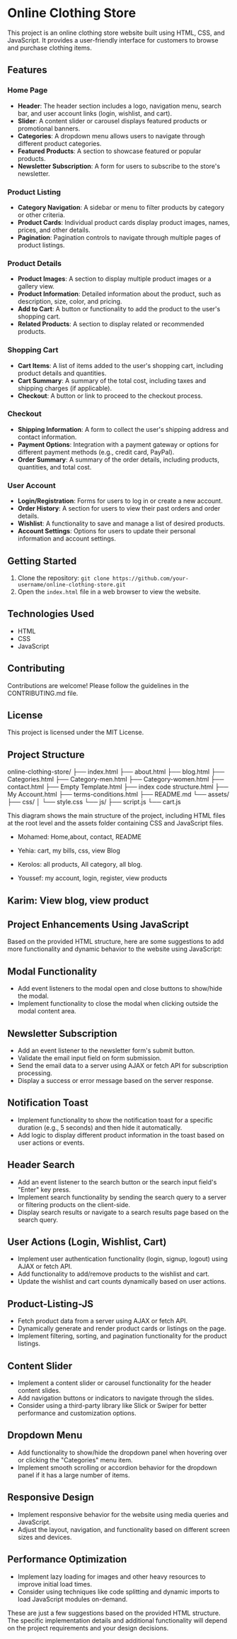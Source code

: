 # Online Clothing Store

This project is an online clothing store website built using HTML, CSS, and JavaScript. It provides a user-friendly interface for customers to browse and purchase clothing items.

## Features

### Home Page

- **Header**: The header section includes a logo, navigation menu, search bar, and user account links (login, wishlist, and cart).
- **Slider**: A content slider or carousel displays featured products or promotional banners.
- **Categories**: A dropdown menu allows users to navigate through different product categories.
- **Featured Products**: A section to showcase featured or popular products.
- **Newsletter Subscription**: A form for users to subscribe to the store's newsletter.

### Product Listing

- **Category Navigation**: A sidebar or menu to filter products by category or other criteria.
- **Product Cards**: Individual product cards display product images, names, prices, and other details.
- **Pagination**: Pagination controls to navigate through multiple pages of product listings.

### Product Details

- **Product Images**: A section to display multiple product images or a gallery view.
- **Product Information**: Detailed information about the product, such as description, size, color, and pricing.
- **Add to Cart**: A button or functionality to add the product to the user's shopping cart.
- **Related Products**: A section to display related or recommended products.

### Shopping Cart

- **Cart Items**: A list of items added to the user's shopping cart, including product details and quantities.
- **Cart Summary**: A summary of the total cost, including taxes and shipping charges (if applicable).
- **Checkout**: A button or link to proceed to the checkout process.

### Checkout

- **Shipping Information**: A form to collect the user's shipping address and contact information.
- **Payment Options**: Integration with a payment gateway or options for different payment methods (e.g., credit card, PayPal).
- **Order Summary**: A summary of the order details, including products, quantities, and total cost.

### User Account

- **Login/Registration**: Forms for users to log in or create a new account.
- **Order History**: A section for users to view their past orders and order details.
- **Wishlist**: A functionality to save and manage a list of desired products.
- **Account Settings**: Options for users to update their personal information and account settings.

## Getting Started

1. Clone the repository: `git clone https://github.com/your-username/online-clothing-store.git`
2. Open the `index.html` file in a web browser to view the website.

## Technologies Used

- HTML
- CSS
- JavaScript

## Contributing

Contributions are welcome! Please follow the guidelines in the CONTRIBUTING.md file.

## License

This project is licensed under the MIT License.

## Project Structure

online-clothing-store/
├── index.html
├── about.html
├── blog.html
├── Categories.html
├── Category-men.html
├── Category-women.html
├── contact.html
├── Empty Template.html
├── index code structure.html
├── My Account.html
├── terms-conditions.html
├── README.md
└── assets/
├── css/
│ └── style.css
└── js/
├── script.js
└── cart.js

This diagram shows the main structure of the project, including HTML files at the root level and the assets folder containing CSS and JavaScript files.

- Mohamed: Home,about, contact, README

- Yehia: cart, my bills, css, view Blog

- Kerolos: all products, All category, all blog.

- Youssef: my account, login, register, view products

## Karim: View blog, view product

## **Project Enhancements Using JavaScript**

Based on the provided HTML structure, here are some suggestions to add more functionality and dynamic behavior to the website using JavaScript:

## **Modal Functionality**

- Add event listeners to the modal open and close buttons to show/hide the modal.
- Implement functionality to close the modal when clicking outside the modal content area.

## **Newsletter Subscription**

- Add an event listener to the newsletter form's submit button.
- Validate the email input field on form submission.
- Send the email data to a server using AJAX or fetch API for subscription processing.
- Display a success or error message based on the server response.

## **Notification Toast**

- Implement functionality to show the notification toast for a specific duration (e.g., 5 seconds) and then hide it automatically.
- Add logic to display different product information in the toast based on user actions or events.

## **Header Search**

- Add an event listener to the search button or the search input field's "Enter" key press.
- Implement search functionality by sending the search query to a server or filtering products on the client-side.
- Display search results or navigate to a search results page based on the search query.

## **User Actions (Login, Wishlist, Cart)**

- Implement user authentication functionality (login, signup, logout) using AJAX or fetch API.
- Add functionality to add/remove products to the wishlist and cart.
- Update the wishlist and cart counts dynamically based on user actions.

## **Product-Listing-JS**

- Fetch product data from a server using AJAX or fetch API.
- Dynamically generate and render product cards or listings on the page.
- Implement filtering, sorting, and pagination functionality for the product listings.

## **Content Slider**

- Implement a content slider or carousel functionality for the header content slides.
- Add navigation buttons or indicators to navigate through the slides.
- Consider using a third-party library like Slick or Swiper for better performance and customization options.

## **Dropdown Menu**

- Add functionality to show/hide the dropdown panel when hovering over or clicking the "Categories" menu item.
- Implement smooth scrolling or accordion behavior for the dropdown panel if it has a large number of items.

## **Responsive Design**

- Implement responsive behavior for the website using media queries and JavaScript.
- Adjust the layout, navigation, and functionality based on different screen sizes and devices.

## **Performance Optimization**

- Implement lazy loading for images and other heavy resources to improve initial load times.
- Consider using techniques like code splitting and dynamic imports to load JavaScript modules on-demand.

These are just a few suggestions based on the provided HTML structure. The specific implementation details and additional functionality will depend on the project requirements and your design decisions.
